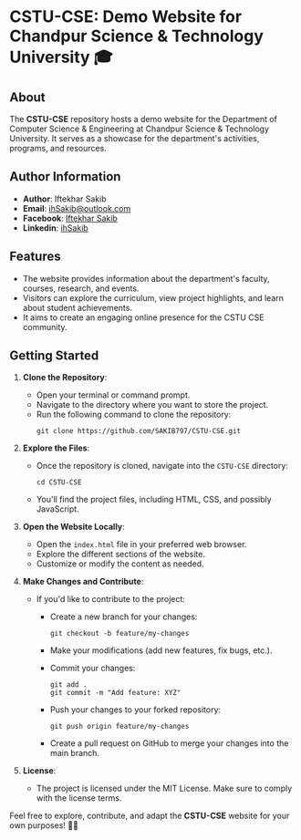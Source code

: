 # CSTU-CSE: Demo Website for Chandpur Science & Technology University 🎓

## About
The **CSTU-CSE** repository hosts a demo website for the Department of Computer Science & Engineering at Chandpur Science & Technology University. It serves as a showcase for the department's activities, programs, and resources.

## Author Information
- **Author**: Iftekhar Sakib
- **Email**: ihSakib@outlook.com
- **Facebook**: <a href="https://www.facebook.com/SAKIB797" target="_blank" > Iftekhar Sakib </a>
- **Linkedin**: <a href="www.linkedin.com/in/ihsakib" target="_blank" > ihSakib </a>

## Features
- The website provides information about the department's faculty, courses, research, and events.
- Visitors can explore the curriculum, view project highlights, and learn about student achievements.
- It aims to create an engaging online presence for the CSTU CSE community.

## Getting Started
1. **Clone the Repository**:
   - Open your terminal or command prompt.
   - Navigate to the directory where you want to store the project.
   - Run the following command to clone the repository:
     ```
     git clone https://github.com/SAKIB797/CSTU-CSE.git
     ```

2. **Explore the Files**:
   - Once the repository is cloned, navigate into the `CSTU-CSE` directory:
     ```
     cd CSTU-CSE
     ```

   - You'll find the project files, including HTML, CSS, and possibly JavaScript.

3. **Open the Website Locally**:
   - Open the `index.html` file in your preferred web browser.
   - Explore the different sections of the website.
   - Customize or modify the content as needed.

4. **Make Changes and Contribute**:
   - If you'd like to contribute to the project:
     - Create a new branch for your changes:
       ```
       git checkout -b feature/my-changes
       ```

     - Make your modifications (add new features, fix bugs, etc.).

     - Commit your changes:
       ```
       git add .
       git commit -m "Add feature: XYZ"
       ```

     - Push your changes to your forked repository:
       ```
       git push origin feature/my-changes
       ```

     - Create a pull request on GitHub to merge your changes into the main branch.

5. **License**:
   - The project is licensed under the MIT License. Make sure to comply with the license terms.

Feel free to explore, contribute, and adapt the **CSTU-CSE** website for your own purposes! 🚀🌟
